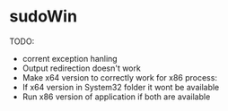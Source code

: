 sudoWin
=======

TODO:
- corrent exception hanling
- Output redirection doesn't work
- Make x64 version to correctly work for x86 process:
 - If x64 version in System32 folder it wont be available
 - Run x86 version of application if both are available
